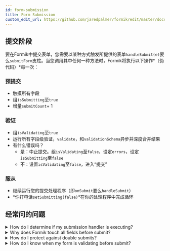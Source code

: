 ```yaml
---
id: form-submission
title: Form Submission
custom_edit_url: https://github.com/jaredpalmer/formik/edit/master/docs/guides/form-submission.md
---
```

## 提交阶段

要在Formik中提交表单，您需要以某种方式触发所提供的表单`handleSubmit(e)`要么`submitForm`支柱。当您调用其中任何一种方法时，Formik将执行以下操作*（伪代码）*每一次：

### 预提交

-   触摸所有字段
-   组`isSubmitting`至`true`
-   增量`submitCount`+ 1

### 验证

-   组`isValidating`至`true`
-   运行所有字段级验证，`validate`，和`validationSchema`异步并深度合并结果
-   有什么错误吗？
    -   是：中止提交。组`isValidating`至`false`，设定`errors`，设定`isSubmitting`至`false`
    -   不：设置`isValidating`至`false`，进入“提交”

### 服从

-   继续运行您的提交处理程序（即`onSubmit`要么`handleSubmit`）
-   *你打电话`setSubmitting(false)`*在你的处理程序中完成循环

## 经常问的问题

<details>
<summary>How do I determine if my submission handler is executing?</summary>

如果`isValidating`是`false`和`isSubmitting`是`true`。

</details>

<details>
<summary>Why does Formik touch all fields before submit?</summary>

通常的做法是只在访问过的UI中显示输入错误（a.k.a“触摸”）。在提交表单之前，Formik会触及所有字段，以便现在可以隐藏所有可能已隐藏的错误。

</details>

<details>
<summary>How do I protect against double submits?</summary>

禁用触发提交的任何内容`isSubmitting`是`true`。

</details>

<details>
<summary>How do I know when my form is validating before submit?</summary>

如果`isValidating`是`true`和`isSubmitting`是`true`。

</details>
